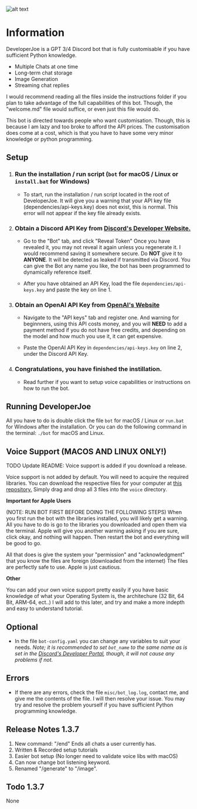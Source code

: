 ![alt text](https://cdn.discordapp.com/attachments/1117948406011269140/1131694810454040646/Untitled_Artwork.jpg)

# **Information**

DeveloperJoe is a GPT 3/4 Discord bot that is fully customisable if you have sufficient Python knowledge.
- Multiple Chats at one time
- Long-term chat storage
- Image Generation
- Streaming chat replies

I would recommend reading all the files inside the instructions folder if you plan to take advantage of the full capabilities of this bot. Though, the "welcome.md" file would suffice, or even just this file would do.

This bot is directed towards people who want customisation. Though, this is because I am lazy and too broke to afford the API prices. The customisation does come at a cost, which is that you have to have some very minor knowledge or python programming.

## Setup

1. ### Run the installation / run script (`bot` for macOS / Linux or `install.bat` for Windows) 
    * To start, run the installation / run script located in the root of DeveloperJoe. It will give you a warning that your API key file (dependencies/api-keys.key) does not exist, this is normal. This error will not appear if the key file already exists.

2. ### Obtain a Discord API Key from [Discord's Developer Website.](https://discord.com/developers/applications) 
    * Go to the "Bot" tab, and click "Reveal Token" Once you have revealed it, you may not reveal it again unless you regenerate it. I would recommend saving it somewhere secure. Do **NOT** give it to **ANYONE**. It will be detected as leaked if transmitted via Discord. You can give the Bot any name you like, the bot has been programmed to dynamically reference itself.

    * After you have obtained an API Key, load the file `dependencies/api-keys.key` and paste the key on line 1.

3. ### Obtain an OpenAI API Key from [OpenAI's Website](https://platform.openai.com/account) 
    * Navigate to the "API keys" tab and register one. And warning for beginnners, using this API costs money, and you will **NEED** to add a payment method if you do not have free credits, and depending on the model and how much you use it, it can get expensive.

    * Paste the OpenAI API Key in `dependencies/api-keys.key` on line 2, under the Discord API Key.

4. ### Congratulations, you have finished the instillation.
    * Read further if you want to setup voice capabilities or instructions on how to run the bot.

## Running DeveloperJoe

All you have to do is double click the file `bot` for macOS / Linux or `run.bat` for Windows after the installation. Or you can do the following command in the terminal: `./bot` for macOS and Linux.

## Voice Support (MACOS AND LINUX ONLY!)

TODO Update README: Voice support is added if you download a release.

Voice support is not added by default. You will need to acquire the required libraries. You can download the respective files for your computer at [this repository.](https://github.com/AustinAres2007/developerjoe-downloads/releases) Simply drag and drop all 3 files into the `voice` directory.

**Important for Apple Users**

(NOTE: RUN BOT FIRST BEFORE DOING THE FOLLOWING STEPS) When you first run the bot with the libraries installed, you will likely get a warning. All you have to do is go to the libraries you downloaded and open them via the terminal. Apple will give you another warning asking if you are sure, click okay, and nothing will happen. Then restart the bot and everything will be good to go.

All that does is give the system your "permission" and "acknowledgment" that you know the files are foreign (downloaded from the internet) The files are perfectly safe to use. Apple is just cautious.

**Other**

You can add your own voice support pretty easily if you have basic knowledge of what your Operating System is, the architechure (32 Bit, 64 Bit, ARM-64, ect..)
I will add to this later, and try and make a more indepth and easy to understand tutorial.

## Optional

* In the file `bot-config.yaml` you can change any variables to suit your needs. *Note; it is recommended to set `bot_name` to the same name as is set in the [Discord's Developer Portal](https://discord.com/developers/applications), though, it will not cause any problems if not.*

## Errors

* If there are any errors, check the file `misc/bot_log.log`, contact me, and give me the contents of the file. I will then resolve your issue. You may try and resolve the problem yourself if you have sufficient Python programming knowledge.

## Release Notes 1.3.7

1. New command: "/end" Ends all chats a user currently has.
2. Written & Recorded setup tutorials
3. Easier bot setup (No longer need to validate voice libs with macOS)
4. Can now change bot listening keyword.
5. Renamed "/generate" to "/image".

## Todo 1.3.7

None
